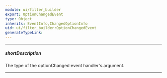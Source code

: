 ```yaml
---
module: ui/filter_builder
export: OptionChangedEvent
type: Object
inherits: EventInfo,ChangedOptionInfo
uid: ui/filter_builder:OptionChangedEvent
generateTypeLink: 
---
```

---
##### shortDescription
The type of the optionChanged event handler's argument.

---
<!-- Description goes here -->